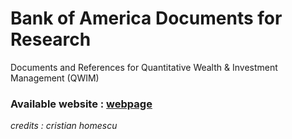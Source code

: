 # Bank of America Documents for Research
Documents and References for Quantitative Wealth &amp; Investment Management (QWIM)


### Available website : [webpage](https://armand-morin.github.io/bofa-docs/)


*credits : cristian homescu*
